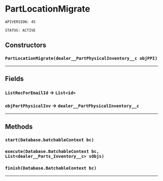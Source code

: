 # PartLocationMigrate

`APIVERSION: 45`

`STATUS: ACTIVE`

## Constructors

### `PartLocationMigrate(dealer__PartPhysicalInventory__c objPPI)`

***

## Fields

### `ListRecForEmailId` → `List<id>`

### `objPartPhysicalInv` → `dealer__PartPhysicalInventory__c`

***

## Methods

### `start(Database.batchableContext bc)`

### `execute(Database.BatchableContext bc, List<dealer__Parts_Inventory__c> sObjs)`

### `finish(Database.BatchableContext bc)`

***
